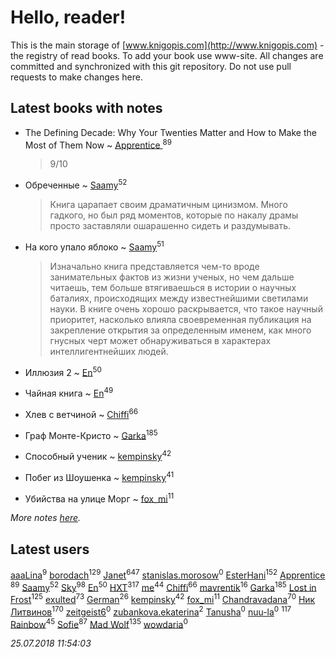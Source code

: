 # Hello, reader!
This is the main storage of [www.knigopis.com](http://www.knigopis.com) - the registry of read books.
To add your book use www-site. All changes are committed and synchronized with this git repository.
Do not use pull requests to make changes here.


## Latest books with notes
* The Defining Decade: Why Your Twenties Matter and How to Make the Most of Them Now ~ [Apprentice ](users/528/52821952-vkontakte)<sup>89</sup>
    > 9/10

* Обреченные ~ [Saamy](users/115/115226508-vkontakte)<sup>52</sup>
    > Книга царапает своим драматичным цинизмом. Много гадкого, но был ряд моментов, которые по накалу драмы просто заставляли ошарашенно сидеть и раздумывать.

* На кого упало яблоко ~ [Saamy](users/115/115226508-vkontakte)<sup>51</sup>
    > Изначально книга представляется чем-то вроде занимательных фактов из жизни ученых, но чем дальше читаешь, тем больше втягиваешься в истории о научных баталиях, происходящих между известнейшими светилами науки.
    > В книге очень хорошо раскрывается, что такое научный приоритет, насколько влияла своевременная публикация на закрепление открытия за определенным именем, как много гнусных черт может обнаруживаться в характерах интеллигентнейших людей.

* Иллюзия 2 ~ [En](users/333/333646551-vkontakte)<sup>50</sup>

* Чайная книга ~ [En](users/333/333646551-vkontakte)<sup>49</sup>

* Хлев с ветчиной ~ [Chiffi](users/105/105831994080785626680-google)<sup>66</sup>

* Граф Монте-Кристо ~ [Garka](users/115/115753719718250012620-google)<sup>185</sup>

* Способный ученик ~ [kempinsky](users/171/1717865441574584-facebook)<sup>42</sup>

* Побег из Шоушенка ~ [kempinsky](users/171/1717865441574584-facebook)<sup>41</sup>

* Убийства на улице Морг ~ [fox_mi](users/220/220022778-vkontakte)<sup>11</sup>


_More notes [here](latest_books_with_notes.md)._


## Latest users
[aaaLina](users/103/103442381288654151085-google)<sup>9</sup> 
[borodach](users/157/15706320-vkontakte)<sup>129</sup> 
[Janet](users/108/108113656204404967440-google)<sup>647</sup> 
[stanislas.morosow](users/104/104253979-vkontakte)<sup>0</sup> 
[EsterHani](users/305/30558181-vkontakte)<sup>152</sup> 
[Apprentice ](users/528/52821952-vkontakte)<sup>89</sup> 
[Saamy](users/115/115226508-vkontakte)<sup>52</sup> 
[Sky](users/118/118049897850017649660-google)<sup>98</sup> 
[En](users/333/333646551-vkontakte)<sup>50</sup> 
[HXT](users/100/100002563462782-facebook)<sup>317</sup> 
[me](users/381/381417697-yandex)<sup>44</sup> 
[Chiffi](users/105/105831994080785626680-google)<sup>66</sup> 
[mavrentik](users/200/200666735-vkontakte)<sup>16</sup> 
[Garka](users/115/115753719718250012620-google)<sup>185</sup> 
[Lost in Frost](users/103/103293621948650602575-google)<sup>125</sup> 
[exulted](users/100/100599204551896265722-google)<sup>73</sup> 
[German](users/112/112254248549638795343-google)<sup>26</sup> 
[kempinsky](users/171/1717865441574584-facebook)<sup>42</sup> 
[fox_mi](users/220/220022778-vkontakte)<sup>11</sup> 
[Chandravadana](users/105/105866022348292919948-google)<sup>70</sup> 
[Ник Литвинов](users/241/241974816-vkontakte)<sup>170</sup> 
[zeitgeist6](users/901/90143106-vkontakte)<sup>0</sup> 
[zubankova.ekaterina](users/112/112322998-yandex)<sup>2</sup> 
[Tanusha](users/104/104321966355649455249-google)<sup>0</sup> 
[nuu-la](users/332/33225574-yandex)<sup>0</sup> 
[](users/115/115826717712507836033-google)<sup>117</sup> 
[Rainbow](users/109/109787328219839805802-google)<sup>45</sup> 
[Sofie](users/485/48568611-vkontakte)<sup>87</sup> 
[Mad Wolf](users/947/94738840-vkontakte)<sup>135</sup> 
[wowdaria](users/109/109842160654760165824-google)<sup>0</sup> 


_25.07.2018 11:54:03_
